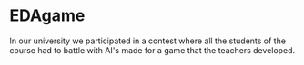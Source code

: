# EDAgame
In our university we participated in a contest where all the students of the course had to battle with AI's made for a game that the teachers developed.
